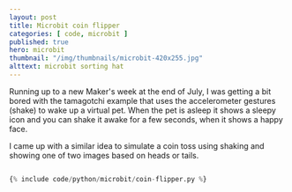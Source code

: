 ```yaml
---
layout: post
title: Microbit coin flipper
categories: [ code, microbit ]
published: true
hero: microbit
thumbnail: "/img/thumbnails/microbit-420x255.jpg"
alttext: microbit sorting hat
---
```


Running up to a new Maker's week at the end of July, I was getting a bit bored
with the tamagotchi example that uses the accelerometer gestures (shake) to wake up a virtual pet. When the pet is asleep it shows a sleepy icon and you can shake it awake for a few seconds, when it shows a happy face.

I came up with a similar idea to simulate a coin toss using shaking and showing one of two images based on heads or tails.

```python

{% include code/python/microbit/coin-flipper.py %}

```
